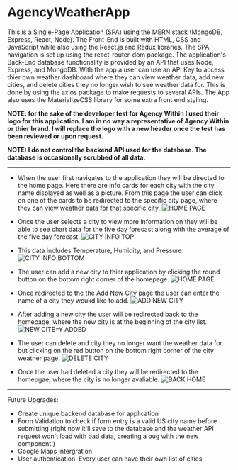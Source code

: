 # AgencyWeatherApp
This is a Single-Page Application (SPA) using the MERN stack (MongoDB, Express, React, Node). The Front-End is built with HTML, CSS and JavaScript while also using the React.js and Redux libraries. The SPA navigation is set up using the react-router-dom package. The application's Back-End database functionality is provided by an API that uses Node, Express, and MongoDB. With the app a user can use an API Key to access thier own weather dashboard where they can view weather data, add new cities, and delete cities they no longer wish to see weather data for. This is done by using the axios package to make requests to several APIs. The App also uses the MaterializeCSS library for some extra front end styling.

**NOTE: for the sake of the developer test for Agency Within I used their logo for this application. I am in no way a representative of Agency Within or thier brand. I will replace the logo with a new header once the test has been reviewed or upon request.**

**NOTE: I do not control the backend API used for the database. The database is occasionally scrubbed of all data.**

---

- When the user first navigates to the application they will be directed to the home page. Here there are info cards for each city with the city name displayed as well as a picture. From this page the user can click on one of the cards to be redirected to the specific city page, where they can view weather data for that specific city. 
![HOME PAGE](/read_me/1-landingg.png)

- Once the user selects a city to view more information on they will be able to see chart data for the five day forecast along with the average of the five day forecast.
![CITY INFO TOP](/read_me/2-city-topg.png)

- This data includes Temperature, Humidity, and Pressure.
![CITY INFO BOTTOM](/read_me/3-city-bottomg.png)

- The user can add a new city to thier application by clicking the round button on the bottom right corner of the homepage.
![HOME PAGE](/read_me/1-landingg.png)

- Once redirected to the the Add New City page the user can enter the name of a city they woukd like to add.
![ADD NEW CITY](/read_me/4-add-cityg.png)

- After adding a new city the user will be redirected back to the homepage, where the new city is at the beginning of the city list.
![NEW CITE=Y ADDED](/read_me/5-new-cityg.png)

- The user can delete and city they no longer want the weather data for but clicking on the red button on the bottom right corner of the city weather page.
![DELETE CITY](/read_me/6-delete-cityg.png)

- Once the user had deleted a city they will be redirected to the homepgae, where the city is no longer avaliable.
![BACK HOME](/read_me/7-returng.png)

---
Future Upgrades:
- Create unique backend database for application
- Form Validation to check if form entry is a valid US city name before submitting (right now it'll save to the database and the weather API request won't load with bad data, creating a bug with the new component )
- Google Maps intergration
- User authentication. Every user can have their own list of cities
